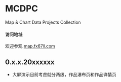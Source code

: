 # MCDPC
Map & Chart Data Projects Collection

#### 访问地址
欢迎参观 [map.fx67ll.com](http://map.fx67ll.com '大数据可视化地图示例演示网站')  

## 0.x.x.20xxxxxx
* 大屏演示目前考虑就分两级，作品瀑布页和作品详情页  